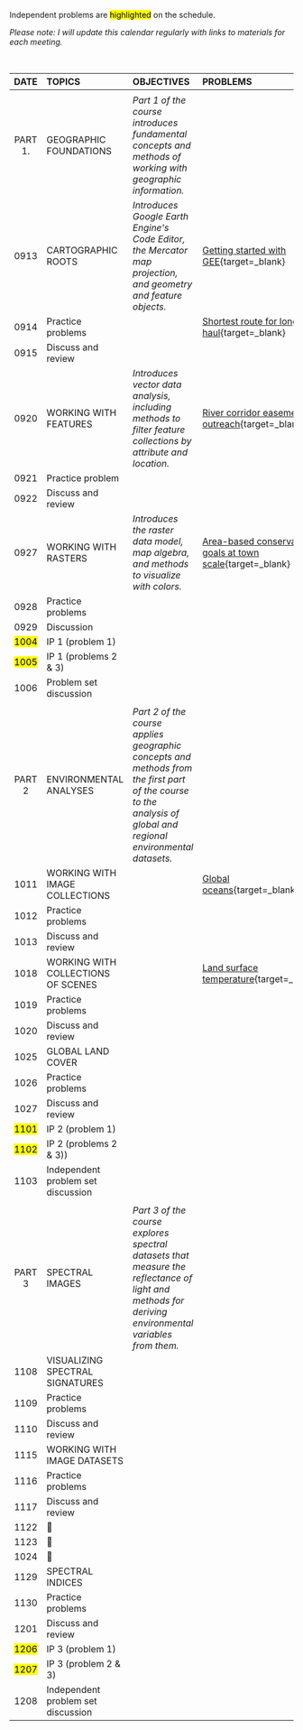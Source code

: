 Independent problems are <mark>highlighted</mark> on the schedule.

_Please note: I will update this calendar regularly with links to materials for each meeting._

<br>

| DATE | TOPICS | OBJECTIVES | PROBLEMS |  
|:---:|:---| :--- | :--- |  
| |
| PART 1.| GEOGRAPHIC FOUNDATIONS | _Part 1 of the course introduces fundamental concepts and methods of working with geographic information._ |
| 0913| CARTOGRAPHIC ROOTS | _Introduces Google Earth Engine's Code Editor, the Mercator map projection, and geometry and feature objects._ | [Getting started with GEE][0913]{target=_blank} |  
| 0914 | Practice problems | | [Shortest route for longest haul][0914]{target=_blank}|
| 0915 | Discuss and review | | |
| 0920 | WORKING WITH FEATURES | _Introduces vector data analysis, including methods to filter feature collections by attribute and location._ | [River corridor easement outreach][0920]{target=_blank} |
| 0921 | Practice problem | | |
| 0922| Discuss and review |
| 0927 | WORKING WITH RASTERS | _Introduces the raster data model, map algebra, and methods to visualize with colors._ | [Area-based conservation goals at town scale][0927]{target=_blank} |
| 0928| Practice problems | |  |
| 0929| Discussion | | |
| <mark>1004</mark> |  IP 1 (problem 1) |  
| <mark>1005</mark>|  IP 1 (problems 2 & 3) |
| 1006 | Problem set discussion |
| |
| PART 2| ENVIRONMENTAL ANALYSES | _Part 2 of the course applies geographic concepts and methods from the first part of the course to the analysis of global and regional environmental datasets._ |   
| 1011 | WORKING WITH IMAGE COLLECTIONS | | [Global oceans][1011]{target=_blank} |
| 1012 | Practice problems | |
| 1013 | Discuss and review |
| 1018 | WORKING WITH COLLECTIONS OF SCENES |  | [Land surface temperature][1018]{target=_blank} |
| 1019 | Practice problems | |
| 1020 | Discuss and review |
| 1025 | GLOBAL LAND COVER |
| 1026 | Practice problems |   
| 1027 | Discuss and review |
| <mark>1101</mark> | IP 2 (problem 1) |
| <mark>1102</mark> | IP 2 (problems 2 & 3))|
| 1103 | Independent problem set discussion  |  
| |
| PART 3 | SPECTRAL IMAGES | _Part 3 of the course explores spectral datasets that measure the reflectance of light and methods for deriving environmental variables from them._
| 1108 | VISUALIZING SPECTRAL SIGNATURES |
| 1109 | Practice problems |
| 1110 | Discuss and review |
| 1115 | WORKING WITH IMAGE DATASETS | |  |
| 1116| Practice problems |
| 1117 | Discuss and review |
| 1122 | :maple_leaf: |
| 1123 | :corn: |
| 1024 | :turkey: |
| 1129 | SPECTRAL INDICES |
| 1130 | Practice problems |
| 1201 | Discuss and review |
| <mark>1206</mark> | IP 3 (problem 1) |
| <mark>1207</mark> | IP 3 (problem 2 & 3) |
| 1208 | Independent problem set discussion |

[0913]: https://jeffhowarth.github.io/eeprimer/00/code/account/

[0914]: https://jeffhowarth.github.io/eeprimer/lessons/cart_roots/longest_haul/

[0920]: https://jeffhowarth.github.io/eeprimer/lessons/vector/corridor_easement_list/  

[0927]: https://jeffhowarth.github.io/eeprimer/lessons/raster/protected_lands/  

[1011]: https://jeffhowarth.github.io/eeprimer/lessons/ic/global_oceans/  

[1018]: https://jeffhowarth.github.io/eeprimer/lessons/ic/lst/
